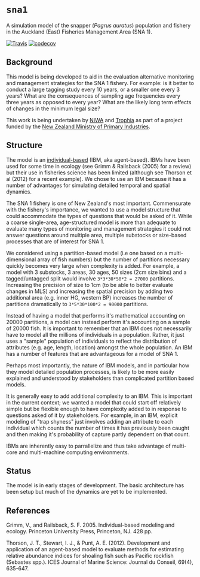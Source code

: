 # `sna1`

A simulation model of the snapper (_Pagrus auratus_) population and fishery in the Auckland (East) Fisheries Management Area (SNA 1).

[![Travis](https://travis-ci.org/trophia/sna1.svg?branch=master)](https://travis-ci.org/trophia/sna1)
[![codecov](https://codecov.io/gh/trophia/sna1/branch/master/graph/badge.svg)](https://codecov.io/gh/trophia/sna1)

## Background

This model is being developed to aid in the evaluation alternative monitoring and management strategies for the SNA 1 fishery. For example: is it better to conduct a large tagging study every 10 years, or a smaller one every 3 years? What are the consequences of sampling age frequencies every three years as opposed to every year? What are the likely long term effects of changes in the minimum legal size?

This work is being undertaken by [NIWA](http://niwa.co.nz) and [Trophia](http://trophia.com) as part of a project funded by the [New Zealand Ministry of Primary Industries](http://mpi.govt.nz).

## Structure

The model is an [individual-based](https://en.wikipedia.org/wiki/Agent-based_model) (IBM, aka agent-based). IBMs have been used for some time in ecology (see Grimm & Railsback (2005) for a review) but their use in fisheries science has been limited (although see Thorson et al (2012) for a recent example). We chose to use an IBM because it has a number of advantages for simulating detailed temporal and spatial dynamics.

The SNA 1 fishery is one of New Zealand's most important. Commensurate with the fishery's importance, we wanted to use a model structure that could accommodate the types of questions that would be asked of it. While a coarse single-area, age-structured model is more than adequate to evaluate many types of monitoring and management strategies it could not answer questions around multiple area, multiple substocks or size-based processes that are of interest for SNA 1.

We considered using a partition-based model (i.e one based on a multi-dimensional array of fish numbers) but the number of partitions necessary quickly becomes very large when complexity is added. For example, a model with 3 substocks, 3 areas, 30 ages, 50 sizes (2cm size bins) and a tagged/untagged split would involve `3*3*30*50*2 = 27000` partitions. Increasing the precision of size to 1cm (to be able to better evaluate changes in MLS) and increasing the spatial precision by adding two additional area (e.g. inner HG, western BP) increases the number of partitions dramatically to `3*5*30*100*2 = 90000` partitions.

Instead of having a model that performs it's mathematical accounting on 20000 partitions, a model can instead perform it's accounting on a sample of 20000 fish. It is important to remember that an IBM does not necessarily have to model all the millions of individuals in a population. Rather, it just uses a "sample" population of individuals to reflect the distribution of attributes (e.g. age, length, location) amongst the whole population. An IBM has a number of features that are advantageous for a model of SNA 1.

Perhaps most importantly, the nature of IBM models, and in particular how they model detailed population processes, is likely to be more easily explained and understood by stakeholders than complicated partition based models.

It is generally easy to add additional complexity to an IBM. This is important in the current context; we wanted a model that could start off relatively simple but be flexible enough to have complexity added to in response to questions asked of it by stakeholders. For example, in an IBM, explicit modeling of "trap shyness" just involves adding an attribute to each individual which counts the number of times it has previously been caught and then making it's probability of capture partly dependent on that count. 

IBMs are inherently easy to parrallelize and thus take advantage of multi-core and multi-machine computing environments.

## Status

The model is in early stages of development. The basic architecture has been setup but much of the dynamics are yet to be implemented.

## References

Grimm, V., and Railsback, S. F. 2005. Individual-based modeling and ecology. Princeton University Press, Princeton, NJ. 428 pp.

Thorson, J. T., Stewart, I. J., & Punt, A. E. (2012). Development and application of an agent-based model to evaluate methods for estimating relative abundance indices for shoaling fish such as Pacific rockfish (Sebastes spp.). ICES Journal of Marine Science: Journal du Conseil, 69(4), 635-647.
